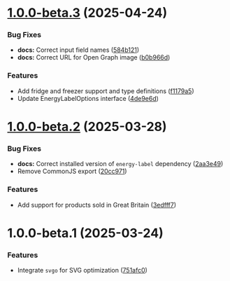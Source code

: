# [1.0.0-beta.3](https://github.com/marcmarine/energy-label/compare/v1.0.0-beta.2...v1.0.0-beta.3) (2025-04-24)


### Bug Fixes

* **docs:** Correct input field names ([584b121](https://github.com/marcmarine/energy-label/commit/584b121160732156965a73c7dc6b412afea82327))
* **docs:** Correct URL for Open Graph image ([b0b966d](https://github.com/marcmarine/energy-label/commit/b0b966dcac2671f36032ca2b5f8bdd94afb9c987))


### Features

* Add fridge and freezer support and type definitions ([f1179a5](https://github.com/marcmarine/energy-label/commit/f1179a5e3bd150fc1aab4c589e5e2d71be0cb4df))
* Update EnergyLabelOptions interface ([4de9e6d](https://github.com/marcmarine/energy-label/commit/4de9e6d131ef577210d3d7d028956d189bc34c85))

# [1.0.0-beta.2](https://github.com/marcmarine/energy-label/compare/v1.0.0-beta.1...v1.0.0-beta.2) (2025-03-28)


### Bug Fixes

* **docs:** Correct installed version of `energy-label` dependency ([2aa3e49](https://github.com/marcmarine/energy-label/commit/2aa3e4959334fbc4566ebdd03cc62d9206a68905))
* Remove CommonJS export ([20cc971](https://github.com/marcmarine/energy-label/commit/20cc9715eb579b7dff93dc2d7083831d319035d6))


### Features

* Add support for products sold in Great Britain ([3edfff7](https://github.com/marcmarine/energy-label/commit/3edfff7f3dfe3254ef13ac78cc28766eb2460d03))

# 1.0.0-beta.1 (2025-03-24)


### Features

* Integrate `svgo` for SVG optimization ([751afc0](https://github.com/marcmarine/energy-label/commit/751afc02f4b3805143bfc5ec0e57d7be2edeb0ee))
